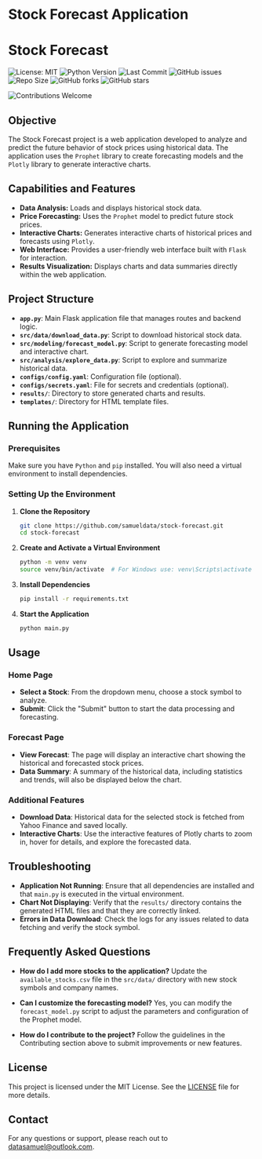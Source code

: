 # Stock Forecast Application

# Stock Forecast

![License: MIT](https://img.shields.io/github/license/samueldata/stock-forecast)   ![Python Version](https://img.shields.io/badge/python-3.9.7-blue)   ![Last Commit](https://img.shields.io/github/last-commit/samueldata/stock-forecast)   ![GitHub issues](https://img.shields.io/github/issues/samueldata/stock-forecast)   ![Repo Size](https://img.shields.io/github/repo-size/samueldata/stock-forecast)   ![GitHub forks](https://img.shields.io/github/forks/samueldata/stock-forecast?style=social)   ![GitHub stars](https://img.shields.io/github/stars/samueldata/stock-forecast?style=social)

![Contributions Welcome](https://img.shields.io/badge/contributions-welcome-brightgreen) 

## Objective

The Stock Forecast project is a web application developed to analyze and predict the future behavior of stock prices using historical data. The application uses the `Prophet` library to create forecasting models and the `Plotly` library to generate interactive charts.

## Capabilities and Features

- **Data Analysis:** Loads and displays historical stock data.
- **Price Forecasting:** Uses the `Prophet` model to predict future stock prices.
- **Interactive Charts:** Generates interactive charts of historical prices and forecasts using `Plotly`.
- **Web Interface:** Provides a user-friendly web interface built with `Flask` for interaction.
- **Results Visualization:** Displays charts and data summaries directly within the web application.

## Project Structure

- **`app.py`**: Main Flask application file that manages routes and backend logic.
- **`src/data/download_data.py`**: Script to download historical stock data.
- **`src/modeling/forecast_model.py`**: Script to generate forecasting model and interactive chart.
- **`src/analysis/explore_data.py`**: Script to explore and summarize historical data.
- **`configs/config.yaml`**: Configuration file (optional).
- **`configs/secrets.yaml`**: File for secrets and credentials (optional).
- **`results/`**: Directory to store generated charts and results.
- **`templates/`**: Directory for HTML template files.

## Running the Application

### Prerequisites

Make sure you have `Python` and `pip` installed. You will also need a virtual environment to install dependencies.

### Setting Up the Environment

1. **Clone the Repository**

   ```sh
   git clone https://github.com/samueldata/stock-forecast.git
   cd stock-forecast
   ```

2. **Create and Activate a Virtual Environment**

   ```sh
   python -m venv venv
   source venv/bin/activate  # For Windows use: venv\Scripts\activate
   ```

3. **Install Dependencies**

   ```sh
   pip install -r requirements.txt
   ```

4. **Start the Application**

   ```sh
   python main.py
   ```

## Usage

### Home Page

- **Select a Stock**: From the dropdown menu, choose a stock symbol to analyze.
- **Submit**: Click the "Submit" button to start the data processing and forecasting.

### Forecast Page

- **View Forecast**: The page will display an interactive chart showing the historical and forecasted stock prices.
- **Data Summary**: A summary of the historical data, including statistics and trends, will also be displayed below the chart.

### Additional Features

- **Download Data**: Historical data for the selected stock is fetched from Yahoo Finance and saved locally.
- **Interactive Charts**: Use the interactive features of Plotly charts to zoom in, hover for details, and explore the forecasted data.

## Troubleshooting

- **Application Not Running**: Ensure that all dependencies are installed and that `main.py` is executed in the virtual environment.
- **Chart Not Displaying**: Verify that the `results/` directory contains the generated HTML files and that they are correctly linked.
- **Errors in Data Download**: Check the logs for any issues related to data fetching and verify the stock symbol.

## Frequently Asked Questions

- **How do I add more stocks to the application?**
  Update the `available_stocks.csv` file in the `src/data/` directory with new stock symbols and company names.

- **Can I customize the forecasting model?**
  Yes, you can modify the `forecast_model.py` script to adjust the parameters and configuration of the Prophet model.

- **How do I contribute to the project?**
  Follow the guidelines in the Contributing section above to submit improvements or new features.

## License

This project is licensed under the MIT License. See the [LICENSE](LICENSE) file for more details.

## Contact

For any questions or support, please reach out to [datasamuel@outlook.com](mailto:datasamuel@outlook.com).
